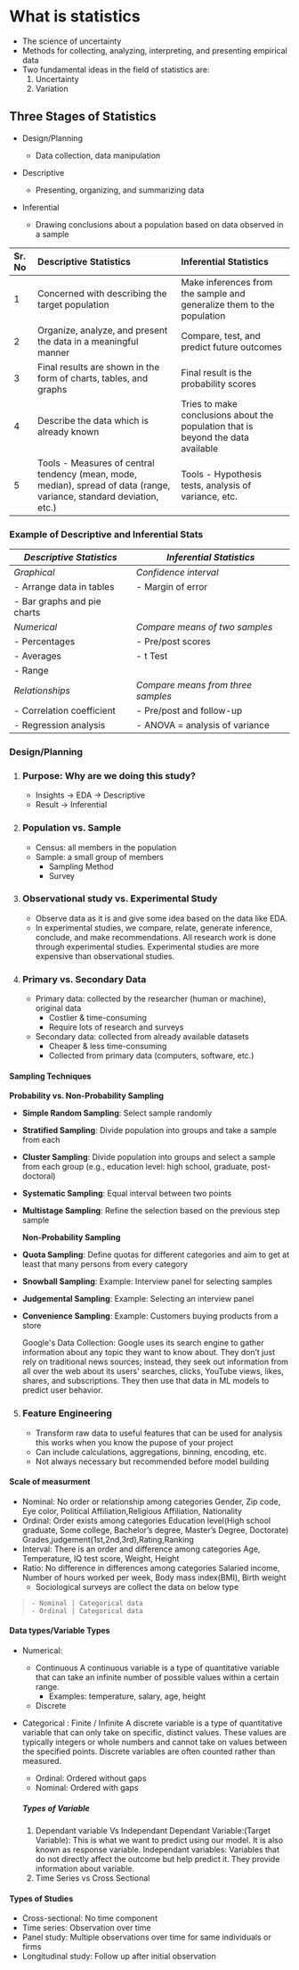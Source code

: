 # What is statistics

- The science of uncertainty
- Methods for collecting, analyzing, interpreting, and presenting empirical data
- Two fundamental ideas in the field of statistics are:
    1. Uncertainty
    2. Variation

## Three Stages of Statistics

- Design/Planning
  - Data collection, data manipulation

- Descriptive
  - Presenting, organizing, and summarizing data

- Inferential
  - Drawing conclusions about a population based on data observed in a sample

| Sr. No | Descriptive Statistics | Inferential Statistics |
|:---|:---|:--|
| 1 | Concerned with describing the target population | Make inferences from the sample and generalize them to the population |
| 2 | Organize, analyze, and present the data in a meaningful manner | Compare, test, and predict future outcomes |
| 3 | Final results are shown in the form of charts, tables, and graphs | Final result is the probability scores |
| 4 | Describe the data which is already known | Tries to make conclusions about the population that is beyond the data available |
| 5 | Tools - Measures of central tendency (mean, mode, median), spread of data (range, variance, standard deviation, etc.) | Tools - Hypothesis tests, analysis of variance, etc. |

### Example of Descriptive and Inferential Stats

| *Descriptive Statistics* | *Inferential Statistics* |
|----------------------------|----------------------------|
| *Graphical*              | *Confidence interval*    |
| - Arrange data in tables   | - Margin of error          |
| - Bar graphs and pie charts|                            |
| *Numerical*              | *Compare means of two samples* |
| - Percentages              | - Pre/post scores          |
| - Averages                 | - t Test                   |
| - Range                    |                            |
| *Relationships*          | *Compare means from three samples*  |
| - Correlation coefficient  | - Pre/post and follow-up   |
| - Regression analysis       | - ANOVA = analysis of variance        |

### Design/Planning

1) ### Purpose: Why are we doing this study?

   - Insights -> EDA -> Descriptive
   - Result -> Inferential 

2) ### Population vs. Sample

   - Census: all members in the population
   - Sample: a small group of members
      - Sampling Method
      - Survey

3) ### Observational study vs. Experimental Study

   - Observe data as it is and give some idea based on the data like EDA.
   - In experimental studies, we compare, relate, generate inference, conclude, and make recommendations. All research work is done through experimental studies. Experimental studies are more expensive than observational studies.
   
4) ### Primary vs. Secondary Data

   - Primary data: collected by the researcher (human or machine), original data
     - Costlier & time-consuming
     - Require lots of research and surveys
   - Secondary data: collected from already available datasets
     - Cheaper & less time-consuming
     - Collected from primary data (computers, software, etc.)
     
#### Sampling Techniques

   **Probability vs. Non-Probability Sampling**

- **Simple Random Sampling**: Select sample randomly
- **Stratified Sampling**: Divide population into groups and take a sample from each
- **Cluster Sampling**: Divide population into groups and select a sample from each group (e.g., education level: high school, graduate, post-doctoral)
- **Systematic Sampling**: Equal interval between two points
- **Multistage Sampling**: Refine the selection based on the previous step sample
   
   **Non-Probability Sampling**
- **Quota Sampling**: Define quotas for different categories and aim to get at least that many persons from every category
- **Snowball Sampling**: Example: Interview panel for selecting samples
- **Judgemental Sampling**: Example: Selecting an interview panel
- **Convenience Sampling**: Example: Customers buying products from a store
   
    Google's Data Collection:
    Google uses its search engine to gather information about any topic they want to know about. They don’t just rely on traditional news sources; instead, they seek out information from all over the web about its users' searches, clicks, YouTube views, likes, shares, and subscriptions. They then use that data in ML models to predict user behavior.
  

5) ### Feature  Engineering

    - Transform raw data to useful features that can be used for analysis this works when you know the pupose  of your project 
    - Can include calculations, aggregations, binning, encoding, etc.   
    - Not always necessary but recommended before model building

#### Scale of measurment

- Nominal:  No order or relationship among categories
  Gender, Zip code, Eye color, Political Affiliation,Religious  Affiliation, Nationality
- Ordinal:  Order exists among categories
  Education level(High school graduate, Some college, Bachelor’s degree, Master’s Degree, Doctorate)
   Grades,judgement(1st,2nd,3rd),Rating,Ranking
- Interval:  There is an order and difference among categories
  Age, Temperature, IQ test score, Weight, Height
- Ratio:   No difference in differences among categories
  Salaried income, Number of hours worked per week, Body mass index(BMI), Birth weight
  - Sociological surveys are collect the data on below type

>     - Nominal | Categorical data
>     - Ordinal | Categorical data
  
#### Data  types/Variable  Types

- Numerical: 
  - Continuous
    A continuous variable is a type of quantitative variable that can take an infinite number of possible values within a certain range.
     - Examples: temperature, salary, age, height
  - Discrete
    
- Categorical : Finite / Infinite
   A discrete variable is a type of quantitative variable that can only take on specific, distinct values. These values are typically integers or whole numbers and cannot take on values between the specified points. Discrete variables are often counted rather than measured.
  - Ordinal: Ordered without gaps
  - Nominal: Ordered with gaps
  ##### Types of Variable
  1) Dependant  variable Vs Independant 
   Dependant Variable:(Target Variable): This is what we want to predict  using our model. It is also known as response variable. 
   Independant  variables:  Variables that do not directly affect the outcome but help predict it. They provide information about  variable.
  2) Time Series  vs Cross Sectional

#### Types of Studies

- Cross-sectional: No time component
- Time series: Observation over time
- Panel study: Multiple observations over time for same individuals or firms
- Longitudinal study: Follow up after initial observation